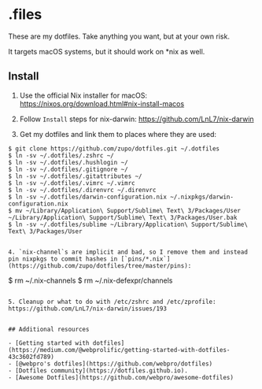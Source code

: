 # .files

These are my dotfiles. Take anything you want, but at your own risk.

It targets macOS systems, but it should work on \*nix as well.


## Install

1. Use the official Nix installer for macOS: https://nixos.org/download.html#nix-install-macos

2. Follow `Install` steps for nix-darwin: https://github.com/LnL7/nix-darwin

3. Get my dotfiles and link them to places where they are used:

```
$ git clone https://github.com/zupo/dotfiles.git ~/.dotfiles
$ ln -sv ~/.dotfiles/.zshrc ~/
$ ln -sv ~/.dotfiles/.hushlogin ~/
$ ln -sv ~/.dotfiles/.gitignore ~/
$ ln -sv ~/.dotfiles/.gitattributes ~/
$ ln -sv ~/.dotfiles/.vimrc ~/.vimrc
$ ln -sv ~/.dotfiles/.direnvrc ~/.direnvrc
$ ln -sv ~/.dotfiles/darwin-configuration.nix ~/.nixpkgs/darwin-configuration.nix
$ mv ~/Library/Application\ Support/Sublime\ Text\ 3/Packages/User ~/Library/Application\ Support/Sublime\ Text\ 3/Packages/User.bak
$ ln -sv ~/.dotfiles/sublime ~/Library/Application\ Support/Sublime\ Text\ 3/Packages/User


4. `nix-channel`s are implicit and bad, so I remove them and instead pin nixpkgs to commit hashes in [`pins/*.nix`](https://github.com/zupo/dotfiles/tree/master/pins):

```
$ rm ~/.nix-channels
$ rm ~/.nix-defexpr/channels
```

5. Cleanup or what to do with /etc/zshrc and /etc/zprofile: https://github.com/LnL7/nix-darwin/issues/193


## Additional resources

- [Getting started with dotfiles](https://medium.com/@webprolific/getting-started-with-dotfiles-43c3602fd789)
- [@webpro's dotfiles](https://github.com/webpro/dotfiles)
- [Dotfiles community](https://dotfiles.github.io).
- [Awesome Dotfiles](https://github.com/webpro/awesome-dotfiles)
